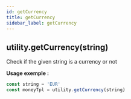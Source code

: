 ```yaml
---
id: getCurrency
title: getCurrency
sidebar_label: getCurrency
---
```

## utility.getCurrency(string)

Check if the given string is a currency or not

**Usage exemple :**
```js
const string = 'EUR'
const moneyTpl = utility.getCurrency(string)
```